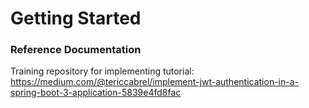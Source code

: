 # Getting Started

### Reference Documentation

Training repository for implementing
tutorial: https://medium.com/@tericcabrel/implement-jwt-authentication-in-a-spring-boot-3-application-5839e4fd8fac

